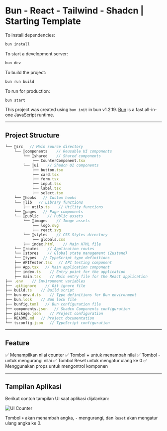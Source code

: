 # Bun - React - Tailwind - Shadcn | Starting Template

To install dependencies:

```bash
bun install
```

To start a development server:

```bash
bun dev
```

To build the project:

```bash
bun run build
```

To run for production:

```bash
bun start
```

This project was created using `bun init` in bun v1.2.19. [Bun](https://bun.sh) is a fast all-in-one JavaScript runtime.

---

## Project Structure

```ts
└── 📁src   // Main source directory
    └── 📁components    // Reusable UI components
        └── 📁shared    // Shared components
            ├── CounterComponent.tsx
        └── 📁ui    // Shadcn UI components
            ├── button.tsx
            ├── card.tsx
            ├── form.tsx
            ├── input.tsx
            ├── label.tsx
            ├── select.tsx
    └── 📁hooks   // Custom hooks
    └── 📁lib   // Library functions
        ├── utils.ts    // Utility functions
    └── 📁pages   // Page components
    └── 📁public    // Public assets
        └── 📁images    // Image assets
            ├── logo.svg
            ├── react.svg
        └── 📁styles    // CSS Styles directory
            ├── globals.css
        ├── index.html    // Main HTML file
    └── 📁routes    // Application routes
    └── 📁stores    // Global state management (Zustand)
    └── 📁types   // TypeScript type definitions
    ├── APITester.tsx   // API testing component
    ├── App.tsx   // Main application component
    ├── index.ts    // Entry point for the application
    ├── main.tsx    // Main entry file for the React application
├── .env    // Environment variables
├── .gitignore    // Git ignore file
├── build.ts    // Build script
├── bun-env.d.ts    // Type definitions for Bun environment
├── bun.lock    // Bun lock file
├── bunfig.toml   // Bun configuration file
├── components.json   // Shadcn Components configuration
├── package.json    // Project configuration
├── README.md   // Project documentation
└── tsconfig.json   // TypeScript configuration
```

---

## Feature

✅ Menampilkan nilai counter
✅ Tombol + untuk menambah nilai
✅ Tombol - untuk mengurangi nilai
✅ Tombol Reset untuk mengatur ulang ke 0
✅ Menggunakan props untuk mengontrol komponen

---

## Tampilan Aplikasi

Berikut contoh tampilan UI saat aplikasi dijalankan:

![UI Counter](https://github.com/user-attachments/assets/d1fb38ca-ff7d-457b-a5fd-3165df46c96b)

Tombol `+` akan menambah angka, `-` mengurangi, dan `Reset` akan mengatur ulang angka ke 0.
